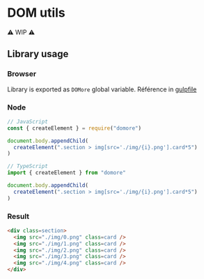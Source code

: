 # DOM utils

⚠️ WIP ⚠️

## Library usage

### Browser

Library is exported as `DOMore` global variable. Référence in [gulpfile](./gulpfile.js#L17)

### Node

```js
// JavaScript  
const { createElement } = require("domore")

document.body.appendChild(
  createElement(".section > img[src='./img/{i}.png'].card*5")
)
```

```ts
// TypeScript  
import { createElement } from "domore"

document.body.appendChild(
  createElement(".section > img[src='./img/{i}.png'].card*5")
)
```

### Result

```html
<div class=section>
  <img src="./img/0.png" class=card />
  <img src="./img/1.png" class=card />
  <img src="./img/2.png" class=card />
  <img src="./img/3.png" class=card />
  <img src="./img/4.png" class=card />
</div>
```
